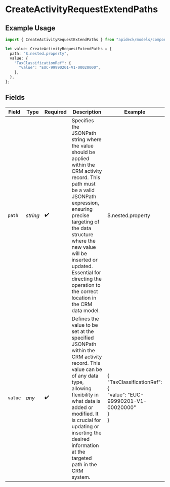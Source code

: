 # CreateActivityRequestExtendPaths

## Example Usage

```typescript
import { CreateActivityRequestExtendPaths } from "apideck/models/components";

let value: CreateActivityRequestExtendPaths = {
  path: "$.nested.property",
  value: {
    "TaxClassificationRef": {
      "value": "EUC-99990201-V1-00020000",
    },
  },
};
```

## Fields

| Field                                                                                                                                                                                                                                                                                                                                 | Type                                                                                                                                                                                                                                                                                                                                  | Required                                                                                                                                                                                                                                                                                                                              | Description                                                                                                                                                                                                                                                                                                                           | Example                                                                                                                                                                                                                                                                                                                               |
| ------------------------------------------------------------------------------------------------------------------------------------------------------------------------------------------------------------------------------------------------------------------------------------------------------------------------------------- | ------------------------------------------------------------------------------------------------------------------------------------------------------------------------------------------------------------------------------------------------------------------------------------------------------------------------------------- | ------------------------------------------------------------------------------------------------------------------------------------------------------------------------------------------------------------------------------------------------------------------------------------------------------------------------------------- | ------------------------------------------------------------------------------------------------------------------------------------------------------------------------------------------------------------------------------------------------------------------------------------------------------------------------------------- | ------------------------------------------------------------------------------------------------------------------------------------------------------------------------------------------------------------------------------------------------------------------------------------------------------------------------------------- |
| `path`                                                                                                                                                                                                                                                                                                                                | *string*                                                                                                                                                                                                                                                                                                                              | :heavy_check_mark:                                                                                                                                                                                                                                                                                                                    | Specifies the JSONPath string where the value should be applied within the CRM activity record. This path must be a valid JSONPath expression, ensuring precise targeting of the data structure where the new value will be inserted or updated. Essential for directing the operation to the correct location in the CRM data model. | $.nested.property                                                                                                                                                                                                                                                                                                                     |
| `value`                                                                                                                                                                                                                                                                                                                               | *any*                                                                                                                                                                                                                                                                                                                                 | :heavy_check_mark:                                                                                                                                                                                                                                                                                                                    | Defines the value to be set at the specified JSONPath within the CRM activity record. This value can be of any data type, allowing flexibility in what data is added or modified. It is crucial for updating or inserting the desired information at the targeted path in the CRM system.                                             | {<br/>"TaxClassificationRef": {<br/>"value": "EUC-99990201-V1-00020000"<br/>}<br/>}                                                                                                                                                                                                                                                   |